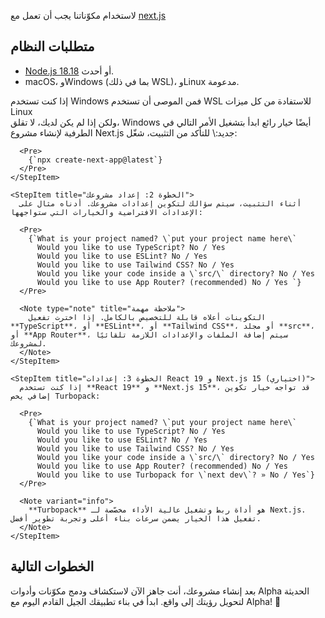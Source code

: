 لاستخدام مكوّناتنا يجب أن تعمل مع [next.js](https://nextjs.org/)

## متطلبات النظام

* [Node.js 18.18](https://nodejs.org/) أو أحدث.
* macOS، وWindows (بما في ذلك WSL)، وLinux مدعومة.

<div className="not-prose px-4">
  <Note>إذا كنت تستخدم Windows فمن الموصى أن تستخدم WSL للاستفادة من كل ميزات Linux <br /> ولكن إذا لم يكن لديك، لا تقلق، Windows أيضًا خيار رائع</Note>

  <Step className="mt-6">
    <StepItem title="الخطوة 1: إنشاء مشروع Next.js جديد">
      ابدأ بتشغيل الأمر التالي في الطرفية لإنشاء مشروع Next.js جديد:\
      للتأكد من التثبيت، شغّل:

      <Pre>
        {`npx create-next-app@latest`}
      </Pre>
    </StepItem>

    <StepItem title="الخطوة 2: إعداد مشروعك">
      أثناء التثبيت، سيتم سؤالك لتكوين إعدادات مشروعك. أدناه مثال على الإعدادات الافتراضية والخيارات التي ستواجهها:

      <Pre>
        {`What is your project named? \`put your project name here\`  
          Would you like to use TypeScript? No / Yes  
          Would you like to use ESLint? No / Yes  
          Would you like to use Tailwind CSS? No / Yes  
          Would you like your code inside a \`src/\` directory? No / Yes  
          Would you like to use App Router? (recommended) No / Yes `}
      </Pre>

      <Note type="note" title="ملاحظة مهمة">
        التكوينات أعلاه قابلة للتخصيص بالكامل. إذا اخترت تفعيل **TypeScript**، أو **ESLint**، أو **Tailwind CSS**، أو مجلد **src**، أو **App Router**، سيتم إضافة الملفات والإعدادات اللازمة تلقائيًا لمشروعك.
      </Note>
    </StepItem>

    <StepItem title="الخطوة 3: إعدادات React 19 و Next.js 15 (اختياري)">
      إذا كنت تستخدم **React 19** و **Next.js 15**، قد تواجه خيار تكوين إضافي يخص Turbopack:

      <Pre>
        {`What is your project named? \`put your project name here\`  
          Would you like to use TypeScript? No / Yes  
          Would you like to use ESLint? No / Yes  
          Would you like to use Tailwind CSS? No / Yes  
          Would you like your code inside a \`src/\` directory? No / Yes  
          Would you like to use App Router? (recommended) No / Yes  
          Would you like to use Turbopack for \`next dev\`? » No / Yes`}
      </Pre>

      <Note variant="info">
        **Turbopack** هو أداة ربط وتشغيل عالية الأداء مخصّصة لـ Next.js. تفعيل هذا الخيار يضمن سرعات بناء أعلى وتجربة تطوير أفضل.
      </Note>
    </StepItem>
  </Step>
</div>

## الخطوات التالية

بعد إنشاء مشروعك، أنت جاهز الآن لاستكشاف ودمج مكوّنات وأدوات Alpha الحديثة لتحويل رؤيتك إلى واقع. ابدأ في بناء تطبيقك الجيل القادم اليوم مع Alpha! 🚀
